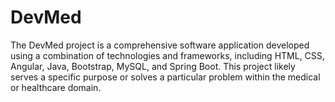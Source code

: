 # DevMed
The DevMed project is a comprehensive software application developed using a combination of technologies and frameworks, including HTML, CSS, Angular, Java, Bootstrap, MySQL, and Spring Boot. This project likely serves a specific purpose or solves a particular problem within the medical or healthcare domain.
